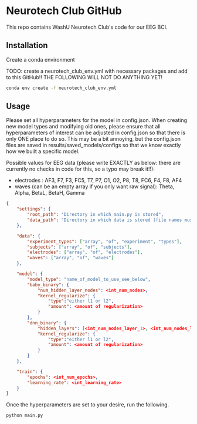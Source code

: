 # Neurotech Club GitHub

This repo contains WashU Neurotech Club's code for our EEG BCI.

## Installation

Create a conda environment

TODO: create a neurotech_club_env.yml with necessary packages and add to this GitHub!! THE FOLLOWING WILL NOT DO ANYTHING YET! 
```bash
conda env create -f neurotech_club_env.yml
```

## Usage
Please set all hyperparameters for the model in config.json. When creating new model types and modifying old ones,
please ensure that all hyperparameters of interest can be adjusted in config.json so that there is only ONE place 
to do so. This may be a bit annoying, but the config.json files are saved in results/saved_models/configs so that we
know exactly how we built a specific model.

Possible values for EEG data (please write EXACTLY as below: there are currently no checks in code for this, so a typo may break it!!):
* electrodes : AF3, F7, F3, FC5, T7, P7, O1, O2, P8, T8, FC6, F4, F8, AF4
* waves (can be an empty array if you only want raw signal): Theta, Alpha, BetaL, BetaH, Gamma
```json
{
    "settings": {
        "root_path": "Directory in which main.py is stored",
        "data_path": "Directory in which data is stored (file names must follow Neurotech Club's conventions)"
    },

    "data": {
        "experiment_types": ["array", "of", "experiment", "types"],
        "subjects": ["array", "of", "subjects"],
        "electrodes": ["array", "of", "electrodes"],
        "waves": ["array", "of", "waves"]
    },

    "model": {
        "model_type": "name_of_model_to_use_see_below",
        "baby_binary": {
            "num_hidden_layer_nodes": <int_num_nodes>,
            "kernel_regularize": {
                "type":"either l1 or l2",
                "amount": <amount of regularization>
            }
        },
        "dnn_binary": {
            "hidden_layers": [<int_num_nodes_layer_1>, <int_num_nodes_layer_2>, ...],
            "kernel_regularize": {
                "type":"either l1 or l2",
                "amount": <amount of regularization>
            }
        }
    },

    "train": {
        "epochs": <int_num_epochs>,
        "learning_rate": <int_learning_rate>
    }
}
```
Once the hyperparameters are set to your desire, run the following.
```bash
python main.py
```